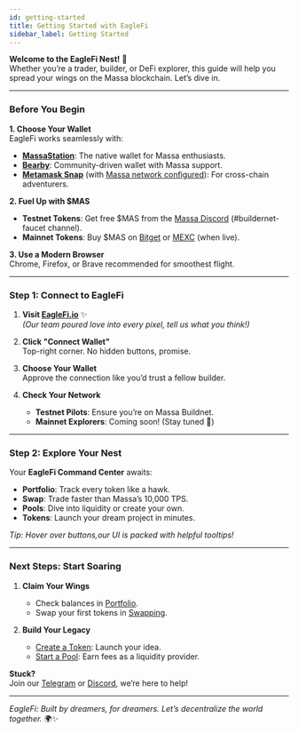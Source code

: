 ```yaml
---
id: getting-started
title: Getting Started with EagleFi
sidebar_label: Getting Started
---
```


**Welcome to the EagleFi Nest!** 🦅  
Whether you’re a trader, builder, or DeFi explorer, this guide will help you spread your wings on the Massa blockchain. Let’s dive in.

---

### Before You Begin  

**1. Choose Your Wallet**  
EagleFi works seamlessly with:

- **[MassaStation](https://station.massa.net)**: The native wallet for Massa enthusiasts.
- **[Bearby](https://bearby.io/)**: Community-driven wallet with Massa support.
- **[Metamask Snap](https://metamask.io/)** (with [Massa network configured](https://docs.massa.net/docs/build/wallet/metamask-snap)): For cross-chain adventurers.  

**2. Fuel Up with $MAS**

- **Testnet Tokens**: Get free $MAS from the [Massa Discord](https://discord.com/channels/828270821042159636/1097797634065956915) (#buildernet-faucet channel).
- **Mainnet Tokens**: Buy $MAS on [Bitget](https://www.bitget.com/fr/spot/MASUSDT) or [MEXC](https://www.mexc.com/) (when live).

**3. Use a Modern Browser**  
Chrome, Firefox, or Brave recommended for smoothest flight.  

---

### Step 1: Connect to EagleFi  

1. **Visit [EagleFi.io](https://eaglefi.io)** ✨  
   *(Our team poured love into every pixel, tell us what you think!)*  

2. **Click "Connect Wallet"**  
   Top-right corner. No hidden buttons, promise.

3. **Choose Your Wallet**  
   Approve the connection like you’d trust a fellow builder.  

4. **Check Your Network**  
   - **Testnet Pilots**: Ensure you’re on Massa Buildnet.  
   - **Mainnet Explorers**: Coming soon! (Stay tuned 🚀)

---

### Step 2: Explore Your Nest  

Your **EagleFi Command Center** awaits:  

- **Portfolio**: Track every token like a hawk.  
- **Swap**: Trade faster than Massa’s 10,000 TPS.  
- **Pools**: Dive into liquidity or create your own.  
- **Tokens**: Launch your dream project in minutes.  

*Tip: Hover over buttons,our UI is packed with helpful tooltips!*  

<!-- ---

### Step 3: Fuel Your Wallet  

**Need $MASSA?**  
- **Testnet**: Grab tokens from the [Massa Faucet](https://faucet.massa.net).  
- **Mainnet**: Buy from exchanges (details coming soon).  

**Transfer Tokens**  
Send assets to your wallet address (visible in EagleFi’s dashboard).  

*Why? Because even eagles need gas to soar.* ⛽  

--- -->
---

### Next Steps: Start Soaring

1. **Claim Your Wings**  
   - Check balances in [Portfolio](https://www.eaglefi.io/portfolio).  
   - Swap your first tokens in [Swapping](https://www.eaglefi.io/).  

2. **Build Your Legacy**  
   - [Create a Token](https://www.eaglefi.io/create-token): Launch your idea.  
   - [Start a Pool](https://www.eaglefi.io/create-pool): Earn fees as a liquidity provider.  

**Stuck?**  
Join our [Telegram](https://t.me/eaglefi_community) or [Discord](https://discord.com/invite/r7hpAxVUMC), we’re here to help!  

---

*EagleFi: Built by dreamers, for dreamers. Let’s decentralize the world together.* 🌍✨
